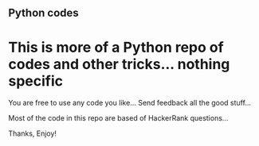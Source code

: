 ## Python codes

# This is more of a Python repo of codes and other tricks... nothing specific

You are free to use any code you like... Send feedback all the good stuff...

Most of the code in this repo are based of HackerRank questions...

Thanks, Enjoy!